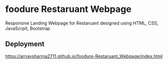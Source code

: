 # foodure Restaruant Webpage
Responsive Landing Webpage for Restaruant designed using HTML, CSS, JavaScrpit, Bootstrap

## Deployment
https://arnavsharma2711.github.io/foodure-Restaruant_Webpage/index.html
